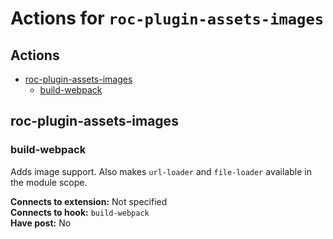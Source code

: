 # Actions for `roc-plugin-assets-images`

## Actions
* [roc-plugin-assets-images](#roc-plugin-assets-images)
  * [build-webpack](#build-webpack)

## roc-plugin-assets-images

### build-webpack

Adds image support. Also makes `url-loader` and `file-loader` available in the module scope.

__Connects to extension:__ Not specified  
__Connects to hook:__ `build-webpack`  
__Have post:__ No  
